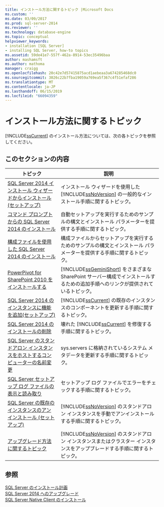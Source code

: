 ```yaml
---
title: インストール方法に関するトピック |Microsoft Docs
ms.custom: ''
ms.date: 03/09/2017
ms.prod: sql-server-2014
ms.reviewer: ''
ms.technology: database-engine
ms.topic: conceptual
helpviewer_keywords:
- installation [SQL Server]
- installing SQL Server, how-to topics
ms.assetid: 59de41e7-557f-462a-8914-53ec35496baa
author: mashamsft
ms.author: mathoma
manager: craigg
ms.openlocfilehash: 20c42e7d57415875acd1aebeaa3a674285468dc0
ms.sourcegitcommit: 3026c22b7fba19059a769ea5f367c4f51efaf286
ms.translationtype: MT
ms.contentlocale: ja-JP
ms.lasthandoff: 06/15/2019
ms.locfileid: "66094359"
---
```

# <a name="installation-how-to-topics"></a>インストール方法に関するトピック
  [!INCLUDE[ssCurrent](../../includes/sscurrent-md.md)] のインストール方法については、次の各トピックを参照してください。  
  
## <a name="in-this-section"></a>このセクションの内容  
  
|トピック|説明|  
|-----------|-----------------|  
|[SQL Server 2014 インストール ウィザードからインストール&#40;セットアップ&#41;](../../database-engine/install-windows/install-sql-server-from-the-installation-wizard-setup.md)|インストール ウィザードを使用した [!INCLUDE[ssNoVersion](../../includes/ssnoversion-md.md)] の一般的なインストール手順に関するトピック。|  
|[コマンド プロンプトからの SQL Server 2014 のインストール](../../database-engine/install-windows/install-sql-server-from-the-command-prompt.md)|自動セットアップを実行するためのサンプルの構文とインストール パラメーターを提供する手順に関するトピック。|  
|[構成ファイルを使用した SQL Server 2014 のインストール](../../database-engine/install-windows/install-sql-server-using-a-configuration-file.md)|構成ファイルからセットアップを実行するためのサンプルの構文とインストール パラメーターを提供する手順に関するトピック。|  
|[PowerPivot for SharePoint 2010 をインストールする](../../../2014/sql-server/install/install-powerpivot-for-sharepoint-2010.md)|[!INCLUDE[ssGeminiShort](../../includes/ssgeminishort-md.md)] をさまざまな SharePoint サーバー構成でインストールするための追加手順へのリンクが提供されているトピック。|  
|[SQL Server 2014 のインスタンスに機能を追加&#40;セットアップ&#41;](../../database-engine/install-windows/add-features-to-an-instance-of-sql-server-setup.md)|[!INCLUDE[ssCurrent](../../includes/sscurrent-md.md)] の既存のインスタンスのコンポーネントを更新する手順に関するトピック。|  
|[SQL Server 2014 のインストールの削除](../../database-engine/install-windows/repair-a-failed-sql-server-installation.md)|壊れた [!INCLUDE[ssCurrent](../../includes/sscurrent-md.md)] を修復する手順に関するトピック。|  
|[SQL Server のスタンドアロン インスタンスをホストするコンピューターの名前変更](../../database-engine/install-windows/rename-a-computer-that-hosts-a-stand-alone-instance-of-sql-server.md)|sys.servers に格納されているシステム メタデータを更新する手順に関するトピック。|  
|[SQL Server セットアップ ログ ファイルの表示と読み取り](../../database-engine/install-windows/view-and-read-sql-server-setup-log-files.md)|セットアップ ログ ファイルでエラーをチェックする手順に関するトピック。|  
|[SQL Server の既存のインスタンスのアンインストール &#40;セットアップ&#41;](../../../2014/sql-server/install/uninstall-an-existing-instance-of-sql-server-setup.md)|[!INCLUDE[ssNoVersion](../../includes/ssnoversion-md.md)] のスタンドアロン インスタンスを手動でアンインストールする手順に関するトピック。|  
|[アップグレード方法に関するトピック](../../../2014/sql-server/install/upgrade-how-to-topics.md)|[!INCLUDE[ssNoVersion](../../includes/ssnoversion-md.md)] のスタンドアロン インスタンスまたはクラスター インスタンスをアップブレードする手順に関するトピック。|  
  
## <a name="see-also"></a>参照  
 [SQL Server のインストール計画](../../../2014/sql-server/install/planning-a-sql-server-installation.md)   
 [SQL Server 2014 へのアップグレード](../../database-engine/install-windows/upgrade-sql-server.md)   
 [SQL Server Native Client のインストール](../../relational-databases/native-client/applications/installing-sql-server-native-client.md)  
  
  
